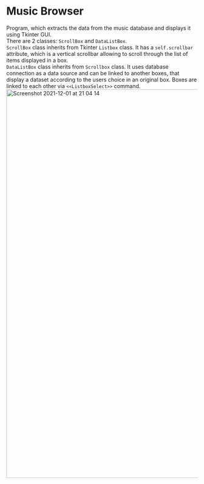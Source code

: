 # Music Browser
Program, which extracts the data from the music database and displays it using Tkinter GUI.  
There are 2 classes: `ScrollBox` and `DataListBox`.  
`ScrollBox` class inherits from Tkinter `Listbox` class. It has a `self.scrollbar` attribute, which is a vertical scrollbar allowing to scroll through the list of items displayed in a box.  
`DataListBox` class inherits from `Scrollbox` class. It uses database connection as a data source and can be linked to another boxes, that display a dataset according to the users choice in an original box. Boxes are linked to each other via `<<ListboxSelect>>` command.
<img width="1024" alt="Screenshot 2021-12-01 at 21 04 14" src="https://user-images.githubusercontent.com/95089786/144307241-009d38aa-df31-476d-9f47-64f4cfbbffdc.png">
